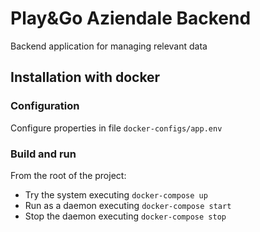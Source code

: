 # Play&Go Aziendale Backend

Backend application for managing relevant data

## Installation with docker

### Configuration

Configure properties in file `docker-configs/app.env`

### Build and run

From the root of the project: 

* Try the system executing `docker-compose up`
* Run as a daemon executing `docker-compose start`
* Stop the daemon executing `docker-compose stop`
